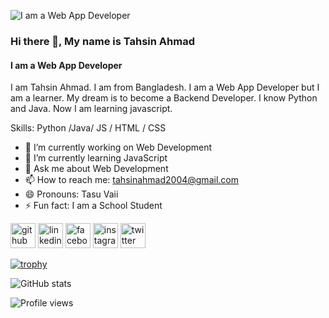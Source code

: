 ![I am a Web App Developer](https://scontent.fjsr11-1.fna.fbcdn.net/v/t39.30808-6/292081318_182398574243036_4091779792551477314_n.png?_nc_cat=108&ccb=1-7&_nc_sid=e3f864&_nc_eui2=AeF2s0YNjuzR5SQ_2IXW3-xA7Iy8i2hwrw7sjLyLaHCvDl9s2HwlS4_oMFb8BC4kkcschHCC-BgqYi1vKiAD4Mli&_nc_ohc=ZYnmamd5CKwAX-b-bcM&_nc_ht=scontent.fjsr11-1.fna&oh=00_AT9GFYKeXdMEZaz-LVOjR7qVCUUAQY1fP_KRuOzNNAPGVA&oe=62DC26DA)

### Hi there 👋, My name is Tahsin Ahmad
#### I am a Web App Developer


I am Tahsin Ahmad. I am from Bangladesh. I am a Web App Developer but I am a learner. My dream is to become a Backend Developer. I know Python and Java. Now I am learning javascript. 

Skills: Python /Java/ JS / HTML / CSS

- 🔭 I’m currently working on Web Development 
- 🌱 I’m currently learning JavaScript 
- 💬 Ask me about Web Development  
- 📫 How to reach me: tahsinahmad2004@gmail.com 
- 😄 Pronouns: Tasu Vaii 
- ⚡ Fun fact: I am a School Student 


[<img src='https://icons8.com/icon/46565/github' alt='github' height='40'>](https://github.com/dev-tahsin7)  [<img src='https://cdn.jsdelivr.net/npm/simple-icons@3.0.1/icons/linkedin.svg' alt='linkedin' height='40'>](https://www.linkedin.com/in/tahsin-ahmad-2004/)  [<img src='https://cdn.jsdelivr.net/npm/simple-icons@3.0.1/icons/facebook.svg' alt='facebook' height='40'>](https://www.facebook.com/CEO.tahsin.programmer)  [<img src='https://cdn.jsdelivr.net/npm/simple-icons@3.0.1/icons/instagram.svg' alt='instagram' height='40'>](https://www.instagram.com/tahsin_the_warrior/)  [<img src='https://cdn.jsdelivr.net/npm/simple-icons@3.0.1/icons/twitter.svg' alt='twitter' height='40'>](https://twitter.com/tahsinahm)  

[![trophy](https://github-profile-trophy.vercel.app/?username=dev-tahsin7)](https://github.com/ryo-ma/github-profile-trophy)

![GitHub stats](https://github-readme-stats.vercel.app/api?username=dev-tahsin7&show_icons=true)  

![Profile views](https://gpvc.arturio.dev/dev-tahsin7)  
